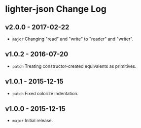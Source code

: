 # lighter-json Change Log

## v2.0.0 - 2017-02-22
* `major` Changing "read" and "write" to "reader" and "writer".

## v1.0.2 - 2016-07-20
* `patch` Treating constructor-created equivalents as primitives.

## v1.0.1 - 2015-12-15
* `patch` Fixed colorize indentation.

## v1.0.0 - 2015-12-15
* `major` Initial release.
